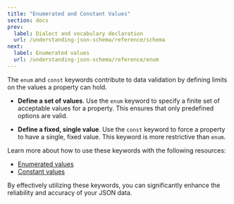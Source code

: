 ```yaml
---
title: "Enumerated and Constant Values"
section: docs
prev: 
  label: Dialect and vocabulary declaration
  url: /understanding-json-schema/reference/schema
next: 
  label: Enumerated values
  url: /understanding-json-schema/reference/enum
---
```


The `enum` and `const` keywords contribute to data validation by defining limits on the values a property can hold.

- **Define a set of values**. Use the `enum` keyword to specify a finite set of acceptable values for a property. This ensures that only predefined options are valid.
  
- **Define a fixed, single value**. Use the `const` keyword to force a property to have a single, fixed value. This keyword is more restrictive than `enum`. 

Learn more about how to use these keywords with the following resources:

- [Enumerated values](../../understanding-json-schema/reference/enum)
- [Constant values](../../understanding-json-schema/reference/const)

By effectively utilizing these keywords, you can significantly enhance the reliability and accuracy of your JSON data.